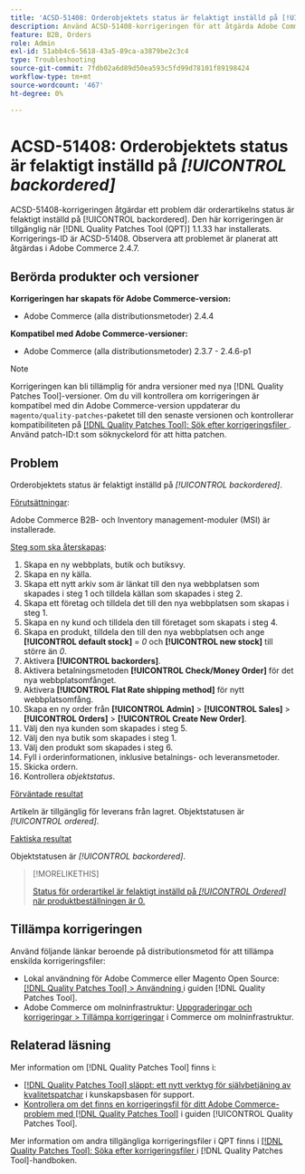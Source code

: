 ```yaml
---
title: 'ACSD-51408: Orderobjektets status är felaktigt inställd på [!UICONTROL backordered]'
description: Använd ACSD-51408-korrigeringen för att åtgärda Adobe Commerce-problemet där orderobjektets status felaktigt är inställd på [!UICONTROL backordered].
feature: B2B, Orders
role: Admin
exl-id: 51abb4c6-5618-43a5-89ca-a3879be2c3c4
type: Troubleshooting
source-git-commit: 7fdb02a6d89d50ea593c5fd99d78101f89198424
workflow-type: tm+mt
source-wordcount: '467'
ht-degree: 0%

---
```


# ACSD-51408: Orderobjektets status är felaktigt inställd på *[!UICONTROL backordered]*

ACSD-51408-korrigeringen åtgärdar ett problem där orderartikelns status är felaktigt inställd på [!UICONTROL backordered]. Den här korrigeringen är tillgänglig när [!DNL Quality Patches Tool (QPT)] 1.1.33 har installerats. Korrigerings-ID är ACSD-51408. Observera att problemet är planerat att åtgärdas i Adobe Commerce 2.4.7.

## Berörda produkter och versioner

**Korrigeringen har skapats för Adobe Commerce-version:**

* Adobe Commerce (alla distributionsmetoder) 2.4.4

**Kompatibel med Adobe Commerce-versioner:**

* Adobe Commerce (alla distributionsmetoder) 2.3.7 - 2.4.6-p1

>[!NOTE]
>
>Korrigeringen kan bli tillämplig för andra versioner med nya [!DNL Quality Patches Tool]-versioner. Om du vill kontrollera om korrigeringen är kompatibel med din Adobe Commerce-version uppdaterar du `magento/quality-patches`-paketet till den senaste versionen och kontrollerar kompatibiliteten på [[!DNL Quality Patches Tool]: Sök efter korrigeringsfiler ](https://experienceleague.adobe.com/tools/commerce-quality-patches/index.html). Använd patch-ID:t som söknyckelord för att hitta patchen.

## Problem

Orderobjektets status är felaktigt inställd på *[!UICONTROL backordered]*.

<u>Förutsättningar</u>:

Adobe Commerce B2B- och Inventory management-moduler (MSI) är installerade.

<u>Steg som ska återskapas</u>:

1. Skapa en ny webbplats, butik och butiksvy.
1. Skapa en ny källa.
1. Skapa ett nytt arkiv som är länkat till den nya webbplatsen som skapades i steg 1 och tilldela källan som skapades i steg 2.
1. Skapa ett företag och tilldela det till den nya webbplatsen som skapas i steg 1.
1. Skapa en ny kund och tilldela den till företaget som skapats i steg 4.
1. Skapa en produkt, tilldela den till den nya webbplatsen och ange **[!UICONTROL default stock]** = *0* och **[!UICONTROL new stock]** till större än *0*.
1. Aktivera **[!UICONTROL backorders]**.
1. Aktivera betalningsmetoden **[!UICONTROL Check/Money Order]** för det nya webbplatsomfånget.
1. Aktivera **[!UICONTROL Flat Rate shipping method]** för nytt webbplatsomfång.
1. Skapa en ny order från **[!UICONTROL Admin]** > **[!UICONTROL Sales]** > **[!UICONTROL Orders]** > **[!UICONTROL Create New Order]**.
1. Välj den nya kunden som skapades i steg 5.
1. Välj den nya butik som skapades i steg 1.
1. Välj den produkt som skapades i steg 6.
1. Fyll i orderinformationen, inklusive betalnings- och leveransmetoder.
1. Skicka ordern.
1. Kontrollera *objektstatus*.

<u>Förväntade resultat</u>

Artikeln är tillgänglig för leverans från lagret. Objektstatusen är *[!UICONTROL ordered]*.

<u>Faktiska resultat</u>

Objektstatusen är *[!UICONTROL backordered]*.

>[!MORELIKETHIS]
>
>[Status för orderartikel är felaktigt inställd på *[!UICONTROL Ordered]* när produktbeställningen är 0.](/help/tools/quality-patches-tool/patches-available-in-qpt/v1-1-33/acsd-51735-order-item-status-incorrectly-set.md)

## Tillämpa korrigeringen

Använd följande länkar beroende på distributionsmetod för att tillämpa enskilda korrigeringsfiler:

* Lokal användning för Adobe Commerce eller Magento Open Source: [[!DNL Quality Patches Tool] > Användning ](/help/tools/quality-patches-tool/usage.md) i guiden [!DNL Quality Patches Tool].
* Adobe Commerce om molninfrastruktur: [Uppgraderingar och korrigeringar > Tillämpa korrigeringar](https://experienceleague.adobe.com/docs/commerce-cloud-service/user-guide/develop/upgrade/apply-patches.html) i Commerce om molninfrastruktur.

## Relaterad läsning

Mer information om [!DNL Quality Patches Tool] finns i:

* [[!DNL Quality Patches Tool] släppt: ett nytt verktyg för självbetjäning av kvalitetspatchar](https://experienceleague.adobe.com/en/docs/commerce-operations/tools/quality-patches-tool/quality-patches-tool-to-self-serve-quality-patches) i kunskapsbasen för support.
* [Kontrollera om det finns en korrigeringsfil för ditt Adobe Commerce-problem med  [!DNL Quality Patches Tool]](/help/tools/quality-patches-tool/patches-available-in-qpt/check-patch-for-magento-issue-with-magento-quality-patches.md) i guiden [!UICONTROL Quality Patches Tool].


Mer information om andra tillgängliga korrigeringsfiler i QPT finns i [[!DNL Quality Patches Tool]: Söka efter korrigeringsfiler ](https://experienceleague.adobe.com/tools/commerce-quality-patches/index.html) i [!DNL Quality Patches Tool]-handboken.
